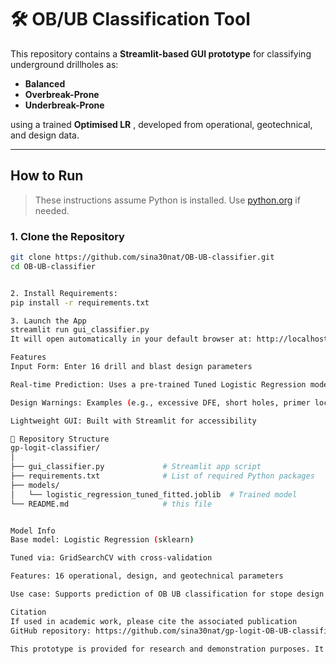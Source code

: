 # 🛠️ OB/UB Classification Tool

This repository contains a **Streamlit-based GUI prototype** for classifying underground drillholes as:

- **Balanced**
- **Overbreak-Prone**
- **Underbreak-Prone**

using a trained **Optimised LR** , developed from operational, geotechnical, and design data.

---

## How to Run

> These instructions assume Python is installed. Use [python.org](https://www.python.org/downloads/) if needed.

### 1. Clone the Repository

```bash
git clone https://github.com/sina30nat/OB-UB-classifier.git
cd OB-UB-classifier


2. Install Requirements:
pip install -r requirements.txt

3. Launch the App
streamlit run gui_classifier.py
It will open automatically in your default browser at: http://localhost:8501

Features
Input Form: Enter 16 drill and blast design parameters

Real-time Prediction: Uses a pre-trained Tuned Logistic Regression model

Design Warnings: Examples (e.g., excessive DFE, short holes, primer location)

Lightweight GUI: Built with Streamlit for accessibility

📁 Repository Structure
gp-logit-classifier/
│
├── gui_classifier.py             # Streamlit app script
├── requirements.txt              # List of required Python packages
├── models/
│   └── logistic_regression_tuned_fitted.joblib  # Trained model
└── README.md                     # this file


Model Info
Base model: Logistic Regression (sklearn)

Tuned via: GridSearchCV with cross-validation

Features: 16 operational, design, and geotechnical parameters

Use case: Supports prediction of OB UB classification for stope design evaluation in underground mining

Citation
If used in academic work, please cite the associated publication
GitHub repository: https://github.com/sina30nat/gp-logit-OB-UB-classifier

This prototype is provided for research and demonstration purposes. It is not intended for direct production use without further validation.
